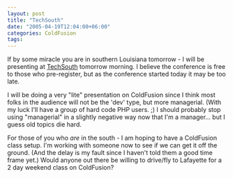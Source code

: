 ```yaml
---
layout: post
title: "TechSouth"
date: "2005-04-19T12:04:00+06:00"
categories: ColdFusion 
tags: 
---
```


If by some miracle you are in southern Louisiana tomorrow - I will be presenting at <a href="http://www.techsouth.org">TechSouth</a> tomorrow morning. I believe the conference is free to those who pre-register, but as the conference started today it may be too late.

I will be doing a very "lite" presentation on ColdFusion since I think most folks in the audience will not be the 'dev' type, but more managerial. (With my luck I'll have a group of hard code PHP users. ;) I should probably stop using "managerial"  in a slightly negative way now that I'm a manager... but I guess old topics die hard.

For those of you who <i>are</i> in the south - I am hoping to have a ColdFusion class setup. I'm working with someone now to see if we can get it off the ground. (And the delay is my fault since I haven't told them a good time frame yet.) Would anyone out there be willing to drive/fly to Lafayette for a 2 day weekend class on ColdFusion?